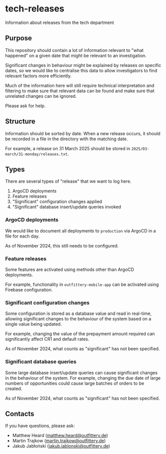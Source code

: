 # tech-releases
Information about releases from the tech department

## Purpose

This repository should contain a lot of information relevant to "what happened"
on a given date that might be relevant to an investigation.

Significant changes in behaviour might be explained by releases on specific
dates, so we would like to centralise this data to allow investigators to find
relevant factors more efficiently.

Much of the information here will still require technical interpretation and
filtering to make sure that relevant data can be found and make sure that
unrelated changes can be ignored.

Please ask for help.

## Structure
Information should be sorted by date. When a new release occurs, it should be
recorded in a file in the directory with the matching date.

For example, a release on 31 March 2025 should be stored in
`2025/03-march/31-monday/releases.txt`.

## Types
There are several types of "release" that we want to log here.

1. ArgoCD deployments
2. Feature releases
3. "Significant" configuration changes applied
4. "Significant" database insert/update queries invoked

### ArgoCD deployments

We would like to document all deployments to `production` via ArgoCD in a file
for each day.

As of November 2024, this still needs to be configured.

### Feature releases

Some features are activated using methods other than ArgoCD deployments.

For example, functionality in `outfittery-mobile-app` can be activated using
Firebase configuration.

### Significant configuration changes

Some configuration is stored as a database value and read in real-time,
allowing significant changes to the behaviour of the system based on a single
value being updated.

For example, changing the value of the prepayment amount required can
significantly affect CR1 and default rates.

As of November 2024, what counts as "significant" has not been specified.

### Significant database queries

Some large database insert/update queries can cause significant changes in the
behaviour of the system. For example, changing the due date of large numbers of
opportunities could cause large batches of orders to be created.

As of November 2024, what counts as "significant" has not been specified.

## Contacts

If you have questions, please ask:

* Matthew Heard (matthew.heard@outfittery.de)
* Martin Trajkow (martin.trajkow@outfittery.de)
* Jakub Jabłoński (jakub.jablonski@outfittery.de)

